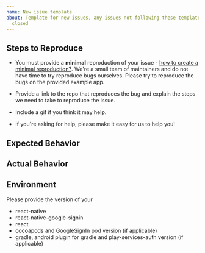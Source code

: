 ```yaml
---
name: New issue template
about: Template for new issues, any issues not following these templates will be automatically
  closed
---
```


<!--
Please make sure you have searched previous issues before opening a new issue.
-->

<!-- Describe your issue in detail. -->

## Steps to Reproduce

- You must provide a **minimal** reproduction of your issue - [how to create a minimal reproduction?](https://stackoverflow.com/help/mcve). We're a small team of maintainers and do not have time to try reproduce bugs ourselves. Please try to reproduce the bugs on the provided example app.

- Provide a link to the repo that reproduces the bug and explain the steps we need to take to reproduce the issue.

- Include a gif if you think it may help. 

- If you're asking for help, please make it easy for us to help you!

## Expected Behavior

<!-- Write what you thought would happen. -->

## Actual Behavior

<!-- Write what happened. Include screenshots if needed. If this is a regression, let us know. -->

## Environment

Please provide the version of your

- react-native
- react-native-google-signin
- react
- cocoapods and GoogleSignIn pod version (if applicable)
- gradle, android plugin for gradle and play-services-auth version (if applicable)
